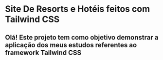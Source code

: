 # Site De Resorts e Hotéis feitos com Tailwind CSS 

## Olá! Este projeto tem como objetivo demonstrar a aplicação dos meus estudos referentes ao framework Tailwind CSS
